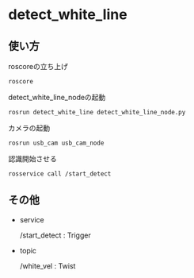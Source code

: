 # detect_white_line
## 使い方
roscoreの立ち上げ
~~~
roscore
~~~
detect_white_line_nodeの起動
~~~
rosrun detect_white_line detect_white_line_node.py
~~~
カメラの起動
~~~
rosrun usb_cam usb_cam_node
~~~
認識開始させる
~~~
rosservice call /start_detect
~~~
## その他
- service 

    /start_detect : Trigger
- topic 
    
    /white_vel : Twist